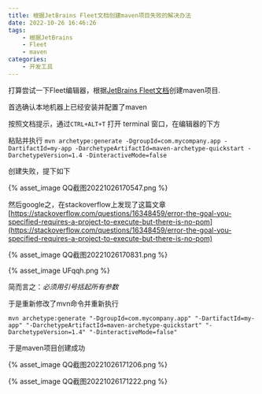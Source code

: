 ```yaml
---
title: 根据JetBrains Fleet文档创建maven项目失败的解决办法
date: 2022-10-26 16:46:26
tags:
	- 根据JetBrains
	- Fleet
	- maven
categories:
	- 开发工具
---
```




打算尝试一下Fleet编辑器，根据[JetBrains Fleet文档](https://www.jetbrains.com/help/fleet/getting-started-with-java-in-fleet.html#open-workspace)创建maven项目.

首选确认本地机器上已经安装并配置了maven

按照文档提示，通过`CTRL+ALT+T` 打开 terminal 窗口，在编辑器的下方

粘贴并执行  `mvn archetype:generate -DgroupId=com.mycompany.app -DartifactId=my-app -DarchetypeArtifactId=maven-archetype-quickstart -DarchetypeVersion=1.4 -DinteractiveMode=false`

创建失败，提下如下


{% asset_image  QQ截图20221026170547.png %}

<!-- more -->


然后google之，在stackoverflow上发现了这篇文章
[https://stackoverflow.com/questions/16348459/error-the-goal-you-specified-requires-a-project-to-execute-but-there-is-no-pom](https://stackoverflow.com/questions/16348459/error-the-goal-you-specified-requires-a-project-to-execute-but-there-is-no-pom)


{% asset_image QQ截图20221026170831.png %}


{% asset_image UFqqh.png %}

简而言之：*必须用引号括起所有参数*

于是重新修改了mvn命令并重新执行

`mvn archetype:generate "-DgroupId=com.mycompany.app" "-DartifactId=my-app" "-DarchetypeArtifactId=maven-archetype-quickstart" "-DarchetypeVersion=1.4" "-DinteractiveMode=false"  `

于是maven项目创建成功

{% asset_image QQ截图20221026171206.png %}

{% asset_image QQ截图20221026171222.png %}
